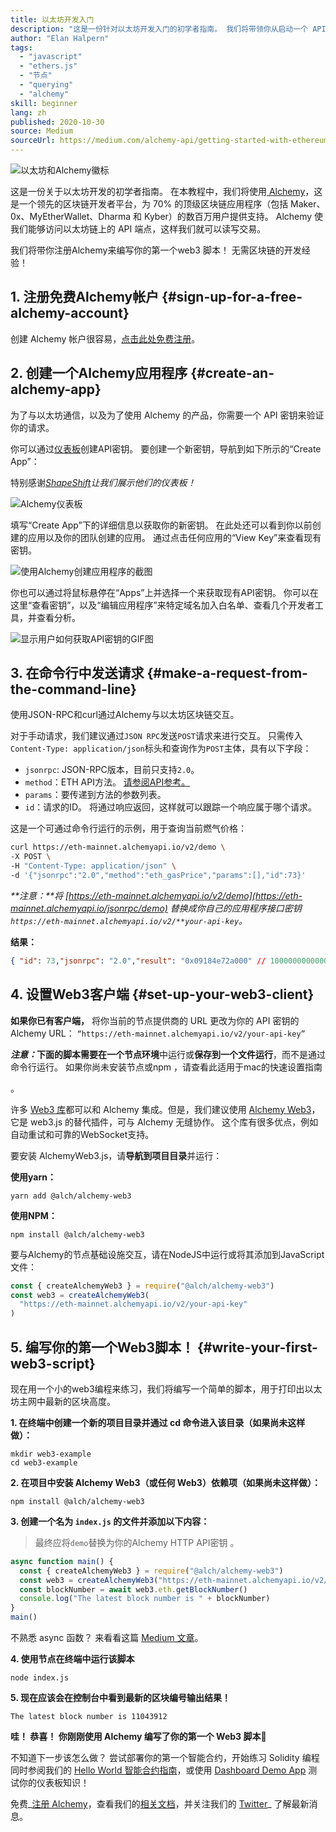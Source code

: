```yaml
---
title: 以太坊开发入门
description: "这是一份针对以太坊开发入门的初学者指南。 我们将带领你从启动一个 API 终端节点开始，到提出一个命令行请求，再到编写你的第一个 web3 脚本。 无需区块链的开发经验！"
author: "Elan Halpern"
tags:
  - "javascript"
  - "ethers.js"
  - "节点"
  - "querying"
  - "alchemy"
skill: beginner
lang: zh
published: 2020-10-30
source: Medium
sourceUrl: https://medium.com/alchemy-api/getting-started-with-ethereum-development-using-alchemy-c3d6a45c567f
---
```


![以太坊和Alchemy徽标](./ethereum-alchemy.png)

这是一份关于以太坊开发的初学者指南。 在本教程中，我们将使用[ Alchemy](https://alchemyapi.io/)，这是一个领先的区块链开发者平台，为 70% 的顶级区块链应用程序（包括 Maker、0x、MyEtherWallet、Dharma 和 Kyber）的数百万用户提供支持。 Alchemy 使我们能够访问以太坊链上的 API 端点，这样我们就可以读写交易。

我们将带你注册Alchemy来编写你的第一个web3 脚本！ 无需区块链的开发经验！

## 1. 注册免费Alchemy帐户 {#sign-up-for-a-free-alchemy-account}

创建 Alchemy 帐户很容易，[点击此处免费注册](https://auth.alchemyapi.io/signup)。

## 2. 创建一个Alchemy应用程序 {#create-an-alchemy-app}

为了与以太坊通信，以及为了使用 Alchemy 的产品，你需要一个 API 密钥来验证你的请求。

你可以通过[仪表板](http://dashboard.alchemyapi.io/)创建API密钥。 要创建一个新密钥，导航到如下所示的“Create App”：

特别感谢[_ShapeShift_](https://shapeshift.com/)_让我们展示他们的仪表板！_

![Alchemy仪表板](./alchemy-dashboard.png)

填写“Create App”下的详细信息以获取你的新密钥。 在此处还可以看到你以前创建的应用以及你的团队创建的应用。 通过点击任何应用的“View Key”来查看现有密钥。

![使用Alchemy创建应用程序的截图](./create-app.png)

你也可以通过将鼠标悬停在“Apps”上并选择一个来获取现有API密钥。 你可以在这里“查看密钥”，以及“编辑应用程序”来特定域名加入白名单、查看几个开发者工具，并查看分析。

![显示用户如何获取API密钥的GIF图](./pull-api-keys.gif)

## 3. 在命令行中发送请求 {#make-a-request-from-the-command-line}

使用JSON-RPC和curl通过Alchemy与以太坊区块链交互。

对于手动请求，我们建议通过`JSON RPC`发送`POST`请求来进行交互。 只需传入`Content-Type: application/json`标头和查询作为`POST`主体，具有以下字段：

- `jsonrpc`: JSON-RPC版本，目前只支持`2.0`。
- `method`：ETH API方法。 [请参阅API参考。](https://docs.alchemyapi.io/documentation/alchemy-api-reference/json-rpc)
- `params`：要传递到方法的参数列表。
- `id`：请求的ID。 将通过响应返回，这样就可以跟踪一个响应属于哪个请求。

这是一个可通过命令行运行的示例，用于查询当前燃气价格：

```bash
curl https://eth-mainnet.alchemyapi.io/v2/demo \
-X POST \
-H "Content-Type: application/json" \
-d '{"jsonrpc":"2.0","method":"eth_gasPrice","params":[],"id":73}'
```

_**注意：**将 [https://eth-mainnet.alchemyapi.io/v2/demo](https://eth-mainnet.alchemyapi.io/jsonrpc/demo) 替换成你自己的应用程序接口密钥 `https://eth-mainnet.alchemyapi.io/v2/**your-api-key`。_

**结果：**

```json
{ "id": 73,"jsonrpc": "2.0","result": "0x09184e72a000" // 10000000000000 }
```

## 4. 设置Web3客户端 {#set-up-your-web3-client}

**如果你已有客户端，** 将你当前的节点提供商的 URL 更改为你的 API 密钥的 Alchemy URL： `“https://eth-mainnet.alchemyapi.io/v2/your-api-key”`

**_注意：_**下面的脚本需要在一个**节点环境**中运行或**保存到一个文件运行**，而不是通过命令行运行。 如果你尚未安装节点或npm ，请查看此</a>适用于mac的快速设置指南

。</p> 

许多 [Web3 库](https://docs.alchemyapi.io/guides/getting-started#other-web3-libraries)都可以和 Alchemy 集成。但是，我们建议使用 [Alchemy Web3](https://docs.alchemy.com/reference/api-overview)，它是 web3.js 的替代插件，可与 Alchemy 无缝协作。 这个库有很多优点，例如自动重试和可靠的WebSocket支持。

要安装 AlchemyWeb3.js，请**导航到项目目录**并运行：

**使用yarn：**



```
yarn add @alch/alchemy-web3
```


**使用NPM：**



```
npm install @alch/alchemy-web3
```


要与Alchemy的节点基础设施交互，请在NodeJS中运行或将其添加到JavaScript文件：



```js
const { createAlchemyWeb3 } = require("@alch/alchemy-web3")
const web3 = createAlchemyWeb3(
  "https://eth-mainnet.alchemyapi.io/v2/your-api-key"
)
```




## 5. 编写你的第一个Web3脚本！ {#write-your-first-web3-script}

现在用一个小的web3编程来练习，我们将编写一个简单的脚本，用于打印出以太坊主网中最新的区块高度。

**1. 在终端中创建一个新的项目目录并通过 cd 命令进入该目录（如果尚未这样做）：**



```
mkdir web3-example
cd web3-example
```


**2. 在项目中安装 Alchemy Web3（或任何 Web3）依赖项（如果尚未这样做）：**



```
npm install @alch/alchemy-web3
```


**3. 创建一个名为 `index.js` 的文件并添加以下内容：**



> 最终应将`demo`替换为你的Alchemy HTTP API密钥 。



```js
async function main() {
  const { createAlchemyWeb3 } = require("@alch/alchemy-web3")
  const web3 = createAlchemyWeb3("https://eth-mainnet.alchemyapi.io/v2/demo")
  const blockNumber = await web3.eth.getBlockNumber()
  console.log("The latest block number is " + blockNumber)
}
main()
```


不熟悉 async 函数？ 来看看这篇 [Medium 文章](https://medium.com/better-programming/understanding-async-await-in-javascript-1d81bb079b2c)。

**4. 使用节点在终端中运行该脚本**



```
node index.js
```


**5. 现在应该会在控制台中看到最新的区块编号输出结果！**



```
The latest block number is 11043912
```


**哇！ 恭喜！ 你刚刚使用 Alchemy 编写了你的第一个 Web3 脚本🎉**

不知道下一步该怎么做？ 尝试部署你的第一个智能合约，开始练习 Solidity 编程同时参阅我们的 [Hello World 智能合约指南](https://docs.alchemyapi.io/tutorials/hello-world-smart-contract)，或使用 [Dashboard Demo App](https://docs.alchemyapi.io/tutorials/demo-app) 测试你的仪表板知识！

免费_[注册 Alchemy](https://auth.alchemyapi.io/signup)，查看我们的[相关文档](https://docs.alchemyapi.io/)，并关注我们的 [Twitter](https://twitter.com/AlchemyPlatform)_ 了解最新消息。
